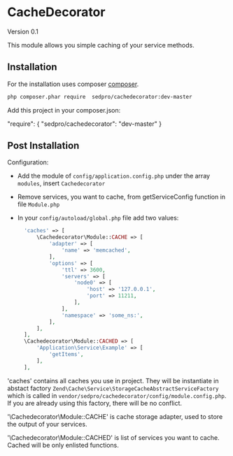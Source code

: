 CacheDecorator
============================
Version 0.1

This module allows you simple caching of your service methods.

Installation
------------
For the installation uses composer [composer](http://getcomposer.org "composer - package manager").

```sh
php composer.phar require  sedpro/cachedecorator:dev-master
```

Add this project in your composer.json:

  "require": {
    "sedpro/cachedecorator": "dev-master"
  }
  
Post Installation
------------
Configuration:
- Add the module of `config/application.config.php` under the array `modules`, insert `Cachedecorator`
- Remove services, you want to cache, from getServiceConfig function in file `Module.php`
- In your `config/autoload/global.php` file add two values:

  ```php
    'caches' => [
        \Cachedecorator\Module::CACHE => [
            'adapter' => [
                'name' => 'memcached',
            ],
            'options' => [
                'ttl' => 3600,
                'servers' => [
                    'node0' => [
                        'host' => '127.0.0.1',
                        'port' => 11211,
                    ],
                ],
                'namespace' => 'some_ns:',
            ],
        ],
    ],
    \Cachedecorator\Module::CACHED => [
        'Application\Service\Example' => [
            'getItems',
        ],
    ],
    ```
  
'caches' contains all caches you use in project. They will be instantiate in abstact factory `Zend\Cache\Service\StorageCacheAbstractServiceFactory` which is called in `vendor/sedpro/cachedecorator/config/module.config.php`. If you are already using this factory, there will be no conflict. 

'\Cachedecorator\Module::CACHE' is cache storage adapter, used to store the output of your services.
  
'\Cachedecorator\Module::CACHED' is list of services you want to cache. Cached will be only enlisted functions. 
